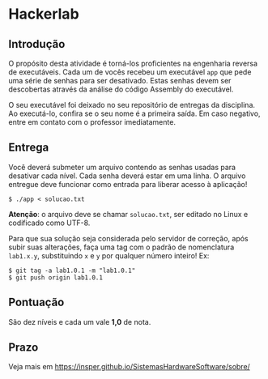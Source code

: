 # Hackerlab

## Introdução

O propósito desta atividade é torná-los proficientes na engenharia reversa de executáveis. Cada um de vocês recebeu um executável `app` que pede uma série de senhas para ser desativado. Estas senhas devem ser descobertas através da análise do código Assembly do executável.

O seu executável foi deixado no seu repositório de entregas da disciplina. Ao executá-lo, confira se o seu nome é a primeira saída. Em caso negativo, entre em contato com o professor imediatamente.

## Entrega

Você deverá submeter um arquivo contendo as senhas usadas para desativar cada nível. Cada senha deverá estar em uma linha. O arquivo entregue deve funcionar como entrada para liberar acesso à aplicação!

<div class="termy">

```console
$ ./app < solucao.txt
```

</div>

**Atenção**: o arquivo deve se chamar `solucao.txt`, ser editado no Linux e codificado como UTF-8.

Para que sua solução seja considerada pelo servidor de correção, após subir suas alterações, faça uma tag com o padrão de nomenclatura `lab1.x.y`, substituindo `x` e `y` por qualquer número inteiro! Ex:

<div class="termy">

```console
$ git tag -a lab1.0.1 -m "lab1.0.1"
$ git push origin lab1.0.1
```

</div>


## Pontuação

São dez níveis e cada um vale **1,0** de nota.

## Prazo

Veja mais em https://insper.github.io/SistemasHardwareSoftware/sobre/